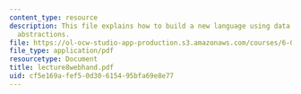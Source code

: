 ```yaml
---
content_type: resource
description: This file explains how to build a new language using data and procedure
  abstractions.
file: https://ol-ocw-studio-app-production.s3.amazonaws.com/courses/6-001-structure-and-interpretation-of-computer-programs-spring-2005/cf5e169afef50d30615495bfa69e8e77_lecture8webhand.pdf
file_type: application/pdf
resourcetype: Document
title: lecture8webhand.pdf
uid: cf5e169a-fef5-0d30-6154-95bfa69e8e77
---
```


